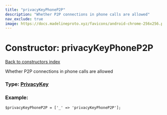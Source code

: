 ```yaml
---
title: "privacyKeyPhoneP2P"
description: "Whether P2P connections in phone calls are allowed"
nav_exclude: true
image: https://docs.madelineproto.xyz/favicons/android-chrome-256x256.png
---
```

# Constructor: privacyKeyPhoneP2P  
[Back to constructors index](/API_docs/constructors/index.html)



Whether P2P connections in phone calls are allowed




### Type: [PrivacyKey](/API_docs/types/PrivacyKey.html)


### Example:

```
$privacyKeyPhoneP2P = ['_' => 'privacyKeyPhoneP2P'];
```  
